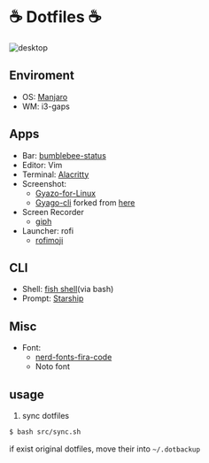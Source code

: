 # ☕ Dotfiles ☕

![desktop](https://i.gyazo.com/0394833c346a4f3430bc5d868d262974.png)


## Enviroment
- OS: [Manjaro](https://manjaro.org/)
- WM: i3-gaps

## Apps
- Bar: [bumblebee-status](https://github.com/tobi-wan-kenobi/bumblebee-status)
- Editor: Vim
- Terminal: [Alacritty](https://github.com/alacritty/alacritty)
- Screenshot:
    - [Gyazo-for-Linux](https://github.com/gyazo/Gyazo-for-Linux)
    - [Gyago-cli](https://github.com/Omochice/gyazo-cli) forked from [here](https://github.com/tomohiro/gyazo-cli)
- Screen Recorder
    - [giph](https://github.com/phisch/giph)
- Launcher: rofi
    - [rofimoji](https://github.com/fdw/rofimoji)

##  CLI
- Shell: [fish shell](https://fishshell.com/)(via bash)
- Prompt: [Starship](https://starship.rs/)


##  Misc
- Font:
    - [nerd-fonts-fira-code](https://aur.archlinux.org/packages/nerd-fonts-fira-code/)
    - Noto font


## usage

1. sync dotfiles
```bash
$ bash src/sync.sh
```
if exist original dotfiles, move their into `~/.dotbackup`
